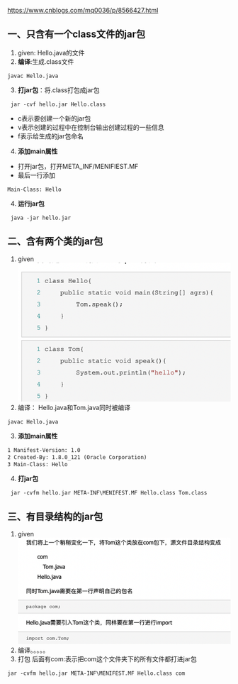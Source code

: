 https://www.cnblogs.com/mq0036/p/8566427.html
## 一、只含有一个class文件的jar包
1. given: Hello.java的文件
2. **编译**:生成.class文件
```
javac Hello.java
```
3. **打jar包**：将.class打包成jar包
```
 jar -cvf hello.jar Hello.class 
```
- c表示要创建一个新的jar包
- v表示创建的过程中在控制台输出创建过程的一些信息
- f表示给生成的jar包命名
4. **添加main属性** 
- 打开jar包，打开META_INF/MENIFIEST.MF
- 最后一行添加
```
Main-Class: Hello
```
4. **运行jar包**
```
 java -jar hello.jar
```
## 二、含有两个类的jar包
1. given
![img_9.png](img_9.png)
2. 编译： 
Hello.java和Tom.java同时被编译
```
javac Hello.java 
```
3. **添加main属性** 
```
1 Manifest-Version: 1.0
2 Created-By: 1.8.0_121 (Oracle Corporation)
3 Main-Class: Hello
```
4. **打jar包**
```
 jar -cvfm hello.jar META-INF\MENIFEST.MF Hello.class Tom.class 
```
## 三、有目录结构的jar包
1. given
![img_10.png](img_10.png)
2. 编译。。。。。
3. 打包 后面有com:表示把com这个文件夹下的所有文件都打进jar包
```
jar -cvfm hello.jar META-INF\MENIFEST.MF Hello.class com 
```
